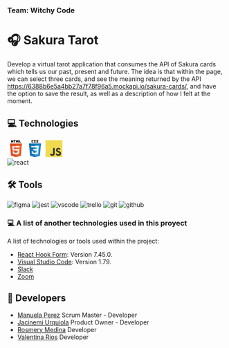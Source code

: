 ### Team: Witchy Code

# 🎧 Sakura Tarot
Develop a virtual tarot application that consumes the API of Sakura cards which tells us our past, present and future.
The idea is that within the page, we can select three cards, and see the meaning returned by the API https://6388b6e5a4bb27a7f78f96a5.mockapi.io/sakura-cards/, and have the option to save the result, as well as a description of how I felt at the moment.


## 💻 Technologies

<div> <img src="https://raw.githubusercontent.com/devicons/devicon/master/icons/html5/html5-original-wordmark.svg" alt="html5" width="40" height="40"/>
<img src="https://raw.githubusercontent.com/devicons/devicon/master/icons/css3/css3-original-wordmark.svg" alt="css3" width="40" height="40"/>
<img src="https://raw.githubusercontent.com/devicons/devicon/master/icons/javascript/javascript-original.svg" alt="javascript" width="40" height="40"/> </div>
<img src="https://img.icons8.com/?size=1x&id=t5K2CR8feVdX&format=gif" alt="react" width="40" heigth="40"/> </div>

## 🛠 Tools

<div>
<img src="https://www.vectorlogo.zone/logos/figma/figma-icon.svg" alt="figma" width="40" height="40"/>
<img src="https://github.com/EqualWaveStudio/soundwave/assets/131855670/465e872f-6242-48b4-964c-7f5c3e749685" alt="jest" width="40" height="40"/>
<img src="https://w7.pngwing.com/pngs/512/824/png-transparent-visual-studio-code-hd-logo-thumbnail.png" alt="vscode" width="40" heigth="40"/>
<img src="https://w7.pngwing.com/pngs/115/721/png-transparent-trello-social-icons-icon.png" alt="trello" width="40" heigth="40"/>
<img src="https://www.vectorlogo.zone/logos/git-scm/git-scm-icon.svg" alt="git" width="40" height="40"/> <img src="https://cdn-icons-png.flaticon.com/512/25/25231.png" alt="github" width="40" heigth="40"/> </div>

### 💻 A list of another technologies used in this proyect

A list of technologies or tools used within the project:  
* [React Hook Form](https://react-hook-form.com/): Version 7.45.0.
*  [Visual Studio Code](https://code.visualstudio.com/): Version 1.79.
*  [Slack](https://slack.com/intl/es-es)
*  [Zoom](https://zoom.us/es)

## 👾 Developers

 
- [Manuela Perez](https://github.com/mperez-a) Scrum Master - Developer
- [Jacinemi Urquiola](https://github.com/JacinemiUA) Product Owner - Developer
- [Rosmery Medina](https://github.com/rousmedina) Developer
- [Valentina Rios](https://github.com/valblue21) Developer
